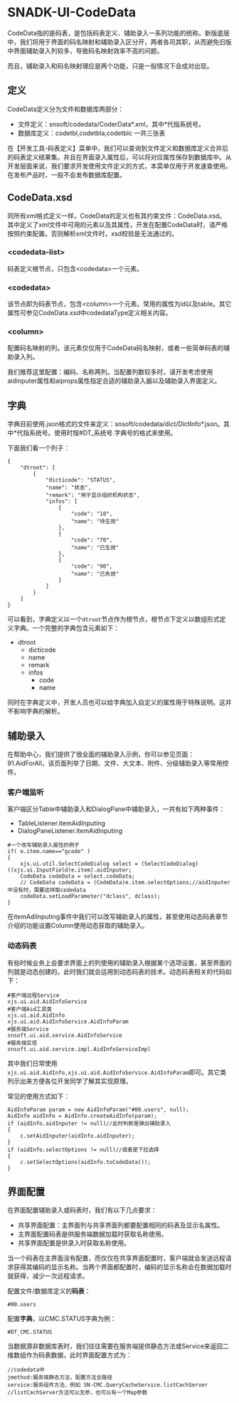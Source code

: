 # SNADK-UI-CodeData

CodeData指的是码表，是包括码表定义、辅助录入一系列功能的统称。新版底层中，我们将用于界面的码名映射和辅助录入区分开，两者各司其职，从而避免旧版中界面辅助录入列较多，导致码名映射效率不高的问题。

而且，辅助录入和码名映射理应是两个功能，只是一般情况下会成对出现。

## 定义

CodeData定义分为文件和数据库两部分：

* 文件定义：snsoft/codedata/CoderData\*.xml，其中\*代指系统号。
* 数据库定义：codetbl,codetbla,codetblc 一共三张表

在【开发工具-码表定义】菜单中，我们可以查询到文件定义和数据库定义合并后的码表定义结果集。并且在界面录入属性后，可以将对应属性保存到数据库中。从开发层面来说，我们要求开发使用文件定义的方式，本菜单仅用于开发速查使用。在发布产品时，一般不会发布数据库配置。

## CodeData.xsd

同所有xml格式定义一样，CodeData的定义也有其约束文件：CodeData.xsd。其中定义了xml文件中可用的元素以及其属性，开发在配置CodeData时，请严格按照约束配置。否则解析xml文件时，xsd校验是无法通过的。

### &lt;codedata-list&gt;

码表定义根节点，只包含&lt;codedata&gt;一个元素。

### &lt;codedata&gt;

该节点即为码表节点，包含&lt;column&gt;一个元素。常用的属性为id以及table。其它属性可参见CodeData.xsd中codedataType定义相关内容。

### &lt;column&gt;

配置码名映射的列。该元素仅仅用于CodeData码名映射，或者一些简单码表的辅助录入列。

我们推荐这里配置：编码、名称两列。当配置列数较多时，请开发考虑使用aidinputer属性和aiprops属性指定合适的辅助录入器以及辅助录入界面定义。

## 字典

字典目前使用.json格式的文件来定义：snsoft/codedata/dict/DictInfo\*.json。其中\*代指系统号。使用时按\#DT\_系统号.字典号的格式来使用。

下面我们看一个列子：

```
{
    "dtroot": [
        {
            "dicticode": "STATUS",
            "name": "状态",
            "remark": "用于显示组织机构状态",
            "infos": [
                {
                    "code": "10",
                    "name": "待生效"
                },
                {
                    "code": "70",
                    "name": "已生效"
                },
                {
                    "code": "90",
                    "name": "已失效"
                }
            ]
        }
    ]
}
```

可以看到，字典定义以一个`dtroot`节点作为根节点，根节点下定义以数组形式定义字典。一个完整的字典包含元素如下：

* dtroot
  * dicticode
  * name
  * remark
  * infos
    * code
    * name

同时在字典定义中，开发人员也可以给字典加入自定义的属性用于特殊说明。这并不影响字典的解析。

## 辅助录入

在帮助中心，我们提供了很全面的辅助录入示例，你可以参见页面：91.AidForAll，该页面列举了日期、文件、大文本、附件、分级辅助录入等常用控件。

### 客户端监听

客户端区分Table中辅助录入和DialogPane中辅助录入，一共有如下两种事件：

* TableListener.itemAidInputing
* DialogPaneListener.itemAidInputing

```
#一个改写辅助录入属性的例子
if( e.item.name=="gcode" )
{    
    xjs.ui.util.SelectCodeDialog select = (SelectCodeDialog)((xjs.ui.InputField)e.item).aidInputer;
    CodeData codeData = select.codeData;
    // CodeData codeData = (CodeData)e.item.selectOptions;//aidInputer中没有时，需要这样取codedata          
    codeData.setLoadParameter("dclass", dclass);
}
```

在itemAdiInputing事件中我们可以改写辅助录入的属性，甚至使用动态码表章节介绍的功能设置Column使用动态获取的辅助录入。

### 动态码表

有些时候业务上会要求界面上的列使用的辅助录入根据某个选项设置，甚至界面的列就是动态创建的。此时我们就会运用到动态码表的技术。动态码表相关的代码如下：

```
#客户端远程Service
xjs.ui.aid.AidInfoService
#客户端Aid工具类
xjs.ui.aid.AidInfo
xjs.ui.aid.AidInfoService.AidInfoParam
#服务端Service
snsoft.ui.aid.service.AidInfoService
#服务端实现
snsoft.ui.aid.service.impl.AidInfoServiceImpl
```

其中我们日常使用`xjs.ui.aid.AidInfo,xjs.ui.aid.AidInfoService.AidInfoParam`即可。其它类列示出来方便各位开发同学了解其实现原理。

常见的使用方式如下：

```
AidInfoParam param = new AidInfoParam("#00.users", null);
AidInfo aidInfo = AidInfo.createAidInfo(param);
if (aidInfo.aidInputer != null)//此时判断是弹出辅助录入
{
    c.setAidInputer(aidInfo.aidInputer);
}
if (aidInfo.selectOptions != null)//或者是下拉选择
{
    c.setSelectOptions(aidInfo.toCodeData());
}
```

## 界面配置

在界面配置辅助录入或码表时，我们有以下几点要求：

* 共享界面配置：主界面列与共享界面列都要配置相同的码表及显示名属性。
* 主界面配置码表是供服务端数据加载时获取名称使用。
* 共享界面配置是供录入时获取名称使用。

当一个码表在主界面没有配置，而仅仅在共享界面配置时，客户端就会发送远程请求获得其编码的显示名称。当两个界面都配置时，编码的显示名称会在数据加载时就获得，减少一次远程请求。

配置文件/数据库定义的**码表**：

```
#00.users
```

配置**字典**，以CMC.STATUS字典为例：

```
#DT_CMC.STATUS
```

当数据源非数据库表时，我们往往需要在服务端提供静态方法或Service来返回二维数组作为码表数据，此时界面配置方式为：

```
//codedata中
jmethod:服务端静态方法，配置方法全路径
service:服务组件方法，例如 SN-CMC.QueryCacheService.listCachServer
//listCachServer方法可以无参，也可以有一个Map参数
```




